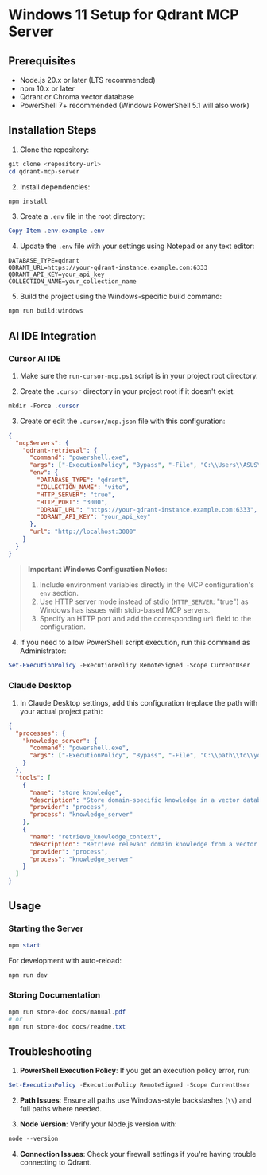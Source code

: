 # Windows 11 Setup for Qdrant MCP Server

## Prerequisites
- Node.js 20.x or later (LTS recommended)
- npm 10.x or later
- Qdrant or Chroma vector database
- PowerShell 7+ recommended (Windows PowerShell 5.1 will also work)

## Installation Steps

1. Clone the repository:
```powershell
git clone <repository-url>
cd qdrant-mcp-server
```

2. Install dependencies:
```powershell
npm install
```

3. Create a `.env` file in the root directory:
```powershell
Copy-Item .env.example .env
```

4. Update the `.env` file with your settings using Notepad or any text editor:
```env
DATABASE_TYPE=qdrant
QDRANT_URL=https://your-qdrant-instance.example.com:6333
QDRANT_API_KEY=your_api_key
COLLECTION_NAME=your_collection_name
```

5. Build the project using the Windows-specific build command:
```powershell
npm run build:windows
```

## AI IDE Integration

### Cursor AI IDE

1. Make sure the `run-cursor-mcp.ps1` script is in your project root directory.

2. Create the `.cursor` directory in your project root if it doesn't exist:
```powershell
mkdir -Force .cursor
```

3. Create or edit the `.cursor/mcp.json` file with this configuration:
```json
{
  "mcpServers": {
    "qdrant-retrieval": {
      "command": "powershell.exe",
      "args": ["-ExecutionPolicy", "Bypass", "-File", "C:\\Users\\ASUS\\vito-mcp\\run-cursor-mcp.ps1"],
      "env": {
        "DATABASE_TYPE": "qdrant",
        "COLLECTION_NAME": "vito",
        "HTTP_SERVER": "true",
        "HTTP_PORT": "3000",
        "QDRANT_URL": "https://your-qdrant-instance.example.com:6333",
        "QDRANT_API_KEY": "your_api_key"
      },
      "url": "http://localhost:3000"
    }
  }
}
```

> **Important Windows Configuration Notes**: 
> 1. Include environment variables directly in the MCP configuration's `env` section.
> 2. Use HTTP server mode instead of stdio (`HTTP_SERVER`: "true") as Windows has issues with stdio-based MCP servers.
> 3. Specify an HTTP port and add the corresponding `url` field to the configuration.

4. If you need to allow PowerShell script execution, run this command as Administrator:
```powershell
Set-ExecutionPolicy -ExecutionPolicy RemoteSigned -Scope CurrentUser
```

### Claude Desktop

1. In Claude Desktop settings, add this configuration (replace the path with your actual project path):
```json
{
  "processes": {
    "knowledge_server": {
      "command": "powershell.exe",
      "args": ["-ExecutionPolicy", "Bypass", "-File", "C:\\path\\to\\your\\project\\run-cursor-mcp.ps1"]
    }
  },
  "tools": [
    {
      "name": "store_knowledge",
      "description": "Store domain-specific knowledge in a vector database",
      "provider": "process",
      "process": "knowledge_server"
    },
    {
      "name": "retrieve_knowledge_context",
      "description": "Retrieve relevant domain knowledge from a vector database",
      "provider": "process",
      "process": "knowledge_server"
    }
  ]
}
```

## Usage

### Starting the Server

```powershell
npm start
```

For development with auto-reload:
```powershell
npm run dev
```

### Storing Documentation

```powershell
npm run store-doc docs/manual.pdf
# or
npm run store-doc docs/readme.txt
```

## Troubleshooting

1. **PowerShell Execution Policy**: If you get an execution policy error, run:
```powershell
Set-ExecutionPolicy -ExecutionPolicy RemoteSigned -Scope CurrentUser
```

2. **Path Issues**: Ensure all paths use Windows-style backslashes (`\\`) and full paths where needed.

3. **Node Version**: Verify your Node.js version with:
```powershell
node --version
```

4. **Connection Issues**: Check your firewall settings if you're having trouble connecting to Qdrant. 